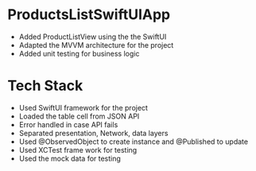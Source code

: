 # ProductsListSwiftUIApp
* Added ProductListView using the the SwiftUI
* Adapted the MVVM architecture for the project
* Added unit testing for business logic

# Tech Stack
* Used SwiftUI framework for the project
* Loaded the table cell from JSON API
* Error handled in case API fails
* Separated presentation, Network, data layers
* Used @ObservedObject to create instance and @Published to update
* Used XCTest frame work for testing
* Used the mock data for testing
